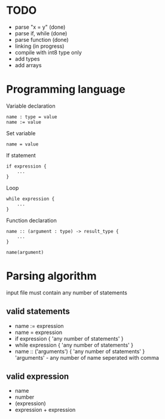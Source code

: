 # TODO
* parse "x = y" (done)
* parse if, while (done)
* parse function (done)
* linking (in progress)
* compile with int8 type only
* add types
* add arrays

# Programming language

Variable declaration
```
name : type = value
name := value
```

Set variable
```
name = value
```

If statement
```
if expression {
    ...
}
```

Loop
```
while expression {
    ...
}
```

Function declaration
```
name :: (argument : type) -> result_type {
    ...
}

name(argument)
```

# Parsing algorithm

input file must contain any number of statements

## valid statements

* name := expression
* name = expression
* if expression { 'any number of statements' }
* while expression { 'any number of statements' }
* name :: ('arguments') { 'any number of statements' }\
  'arguments' - any number of name seperated with comma

## valid expression

* name
* number
* (expression)
* expression + expression

